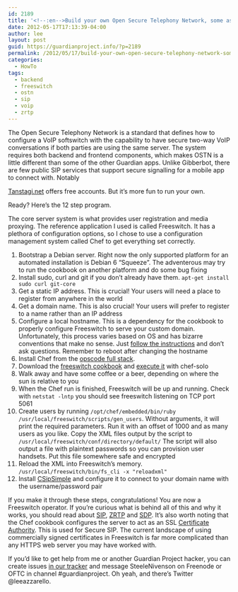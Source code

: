 ```yaml
---
id: 2189
title: '<!--:en-->Build your own Open Secure Telephony Network, some assembly required<!--:-->'
date: 2012-05-17T17:13:39-04:00
author: lee
layout: post
guid: https://guardianproject.info/?p=2189
permalink: /2012/05/17/build-your-own-open-secure-telephony-network-some-assembly-required/
categories:
  - HowTo
tags:
  - backend
  - freeswitch
  - ostn
  - sip
  - voip
  - zrtp
---
```

<!--:en-->The Open Secure Telephony Network is a standard that defines how to configure a VoIP softswitch with the capability to have secure two-way VoIP conversations if both parties are using the same server. The system requires both backend and frontend components, which makes OSTN is a little different than some of the other Guardian apps. Unlike Gibberbot, there are few public SIP services that support secure signalling for a mobile app to connect with. Notably 

[Tanstagi.net](https://tanstagi.net) offers free accounts. But it’s more fun to run your own.

Ready? Here’s the 12 step program.

The core server system is what provides user registration and media proxying. The reference application I used is called Freeswitch. It has a plethora of configuration options, so I chose to use a configuration management system called Chef to get everything set correctly.

  1. Bootstrap a Debian server. Right now the only supported platform for an automated installation is Debian 6 “Squeeze”. The adventerous may try to run the cookbook on another platform and do some bug fixing
  2. Install sudo, curl and git if you don’t already have them. `apt-get install sudo curl git-core`
  3. Get a static IP address. This is crucial! Your users will need a place to register from anywhere in the world
  4. Get a domain name. This is also crucial! Your users will prefer to register to a name rather than an IP address
  5. Configure a local hostname. This is a dependency for the cookbook to properly configure Freeswitch to serve your custom domain. Unfortunately, this process varies based on OS and has bizarre conventions that make no sense. Just [follow the instructions](http://serverfault.com/questions/331936/setting-the-hostname-fqdn-or-short-name) and don’t ask questions. Remember to reboot after changing the hostname
  6. Install Chef from the [opscode full stack](http://www.opscode.com/chef/install/).
  7. Download the [freeswitch cookbook](https://github.com/lazzarello/chef-twelvetone) and [execute it](https://github.com/lazzarello/chef-twelvetone/tree/master/cookbooks/freeswitch) with chef-solo
  8. Walk away and have some coffee or a beer, depending on where the sun is relative to you
  9. When the Chef run is finished, Freeswitch will be up and running. Check with `netstat -lntp` you should see freeswitch listening on TCP port 5061
 10. Create users by running `/opt/chef/embedded/bin/ruby /usr/local/freeswitch/scripts/gen_users`. Without arguments, it will print the required parameters. Run it with an offset of 1000 and as many users as you like. Copy the XML files output by the script to `/usr/local/freeswitch/conf/directory/default/` The script will also output a file with plaintext passwords so you can provision user handsets. Put this file somewhere safe and encrypted
 11. Reload the XML into Freeswitch’s memory. `/usr/local/freeswitch/bin/fs_cli -x "reloadxml"`
 12. Install [CSipSimple](http://nightlies.csipsimple.com/trunk/) and configure it to connect to your domain name with the username/password pair

If you make it through these steps, congratulations! You are now a Freeswitch operator. If you’re curious what is behind all of this and why it works, you should read about [SIP](http://en.wikipedia.org/wiki/Session_Initiation_Protocol), [ZRTP](http://en.wikipedia.org/wiki/ZRTP) and [SDP](http://en.wikipedia.org/wiki/Session_Description_Protocol). It’s also worth noting that the Chef cookbook configures the server to act as an SSL [Certificate Authority](http://en.wikipedia.org/wiki/Certificate_authority). This is used for Secure SIP. The current landscape of using commercially signed certificates in Freeswitch is far more complicated than any HTTPS web server you may have worked with.

If you’d like to get help from me or another Guardian Project hacker, you can create issues [in our tracker](https://dev.guardianproject.info/projects/ostn) and message SteeleNivenson on Freenode or OFTC in channel #guardianproject. Oh yeah, and there’s Twitter @leeazzarello.<!--:-->